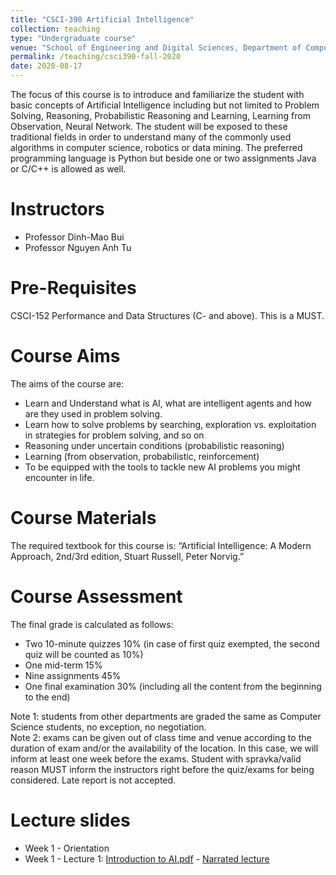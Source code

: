 ```yaml
---
title: "CSCI-390 Artificial Intelligence"
collection: teaching
type: "Undergraduate course"
venue: "School of Engineering and Digital Sciences, Department of Computer Science"
permalink: /teaching/csci390-fall-2020
date: 2020-08-17
---
```

The focus of this course is to introduce and familiarize the student with basic concepts of Artificial Intelligence including but not limited to Problem Solving, Reasoning, Probabilistic Reasoning and Learning, Learning from Observation, Neural Network. The student will be exposed to these traditional fields in order to understand many of the commonly used algorithms in computer science, robotics or data mining. The preferred programming language is Python but beside one or two assignments Java or C/C++ is allowed as well.

Instructors
======
* Professor Dinh-Mao Bui
* Professor Nguyen Anh Tu

Pre-Requisites
======
CSCI-152 Performance and Data Structures (C- and above). This is a MUST.

Course Aims
======
The aims of the course are:
* Learn and Understand what is AI, what are intelligent agents and how are they used in problem solving.
* Learn how to solve problems by searching, exploration vs. exploitation in strategies for problem solving, and so on
* Reasoning under uncertain conditions (probabilistic reasoning)
* Learning (from observation, probabilistic, reinforcement)
* To be equipped with the tools to tackle new AI problems you might encounter in life.

Course Materials
======
The required textbook for this course is: “Artificial Intelligence: A Modern Approach, 2nd/3rd edition, Stuart Russell, Peter Norvig.”

Course Assessment
======
The final grade is calculated as follows:
* Two 10-minute quizzes 10% (in case of first quiz exempted, the second quiz will be counted as 10%)
* One mid-term 15%
* Nine assignments 45%
* One final examination 30% (including all the content from the beginning to the end)  

Note 1: students from other departments are graded the same as Computer Science students, no exception, no negotiation.  
Note 2: exams can be given out of class time and venue according to the duration of exam and/or the availability of the location. In this case, we will inform at least one week before the exams. Student with spravka/valid reason MUST inform the instructors right before the quiz/exams for being considered. Late report is not accepted.

Lecture slides
======
* Week 1 - Orientation
* Week 1 - Lecture 1: [Introduction to AI.pdf](https://github.com/csdmb/home/blob/master/_files/Lecture%201%20-%20Introduction.pdf) - [Narrated lecture](https://www.youtube.com/watch?v=4QBd_KUDbt8)
